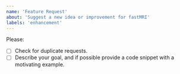 ```yaml
---
name: 'Feature Request'
about: 'Suggest a new idea or improvement for fastMRI'
labels: 'enhancement'
---
```


Please:

- [ ] Check for duplicate requests.
- [ ] Describe your goal, and if possible provide a code snippet with a motivating example.
